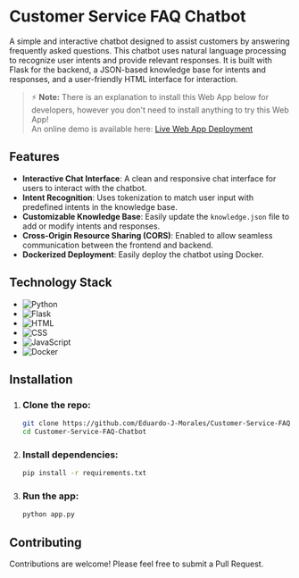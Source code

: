 # Customer Service FAQ Chatbot

A simple and interactive chatbot designed to assist customers by answering frequently asked questions. This chatbot uses natural language processing to recognize user intents and provide relevant responses. It is built with Flask for the backend, a JSON-based knowledge base for intents and responses, and a user-friendly HTML interface for interaction.

> ⚡ **Note:** There is an explanation to install this Web App below for developers, however you don't need to install anything to try this Web App!  
> An online demo is available here: [Live Web App Deployment](https://customer-service-faq-chatbot-production.up.railway.app)

## Features 

- **Interactive Chat Interface**: A clean and responsive chat interface for users to interact with the chatbot.
- **Intent Recognition**: Uses tokenization to match user input with predefined intents in the knowledge base.
- **Customizable Knowledge Base**: Easily update the `knowledge.json` file to add or modify intents and responses.
- **Cross-Origin Resource Sharing (CORS)**: Enabled to allow seamless communication between the frontend and backend.
- **Dockerized Deployment**: Easily deploy the chatbot using Docker.

## Technology Stack

- ![Python](https://img.shields.io/badge/Python-3.11-blue?logo=python&logoColor=white)
- ![Flask](https://img.shields.io/badge/Flask-2.0.3-green?logo=flask&logoColor=white)
- ![HTML](https://img.shields.io/badge/HTML-5-orange?logo=html5&logoColor=white)
- ![CSS](https://img.shields.io/badge/CSS-3-blue?logo=css3&logoColor=white)
- ![JavaScript](https://img.shields.io/badge/JavaScript-ES6-yellow?logo=javascript&logoColor=white)
- ![Docker](https://img.shields.io/badge/Docker-20.10-blue?logo=docker&logoColor=white)

## Installation

1. ### Clone the repo:
    ```sh
    git clone https://github.com/Eduardo-J-Morales/Customer-Service-FAQ-Chatbot.git
    cd Customer-Service-FAQ-Chatbot
     ```
    
2. ### Install dependencies:
    ```sh
    pip install -r requirements.txt
    ```
    
3. ### Run the app:
    ```sh
    python app.py
    ```

## Contributing

Contributions are welcome! Please feel free to submit a Pull Request.
